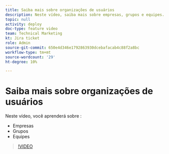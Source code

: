```yaml
---
title: Saiba mais sobre organizações de usuários
description: Neste vídeo, saiba mais sobre empresas, grupos e equipes.
topic: null
activity: deploy
doc-type: feature video
team: Technical Marketing
kt: Jira ticket
role: Admin
source-git-commit: 650e4d346e1792863930dcebafacab4c88f2a8bc
workflow-type: tm+mt
source-wordcount: '29'
ht-degree: 10%

---
```


# Saiba mais sobre organizações de usuários

Neste vídeo, você aprenderá sobre :

* Empresas
* Grupos
* Equipes

>[!VIDEO](https://video.tv.adobe.com/v/335068/?quality=12&learn=on)
